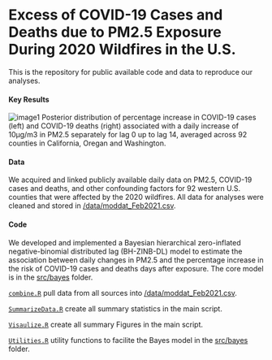 # Excess of COVID-19 Cases and Deaths due to PM2.5 Exposure During 2020 Wildfires in the U.S.
This is the repository for public available code and data to reproduce our analyses.

#### Key Results
![image1](https://github.com/xiaodan-zhou/covid_wildfire/blob/master/output/pct_increases.png)
Posterior distribution of percentage increase in COVID-19 cases (left) and COVID-19 deaths (right) associated with a daily increase of 10μg/m3 in PM2.5 separately for lag 0 up to lag 14, averaged across 92 counties in California, Oregan and Washington. 

#### Data
We acquired and linked publicly available daily data on PM2.5, COVID-19 cases and deaths, and other confounding factors for 92 western U.S. counties that were affected by the 2020 wildfires. All data for analyses were cleaned and stored in [/data/moddat_Feb2021.csv](https://github.com/xiaodan-zhou/covid_wildfire/blob/master/data/moddat_Feb2021.csv). 

#### Code
We developed and implemented a Bayesian hierarchical zero-inflated negative-binomial distributed lag (BH-ZINB-DL) model to estimate the association between daily changes in PM2.5 and the percentage increase in the risk of COVID-19 cases and deaths days after exposure. The core model is in the [src/bayes](https://github.com/xiaodan-zhou/covid_wildfire/tree/master/src/bayes) folder. 

[`combine.R`](https://github.com/xiaodan-zhou/covid_wildfire/blob/master/src/combine.R) pull data from all sources into [/data/moddat_Feb2021.csv](https://github.com/xiaodan-zhou/covid_wildfire/blob/master/data/moddat_Feb2021.csv). 

[`SummarizeData.R`](https://github.com/xiaodan-zhou/covid_wildfire/blob/master/src/SummarizeData.R) create all summary statistics in the main script. 

[`Visaulize.R`](https://github.com/xiaodan-zhou/covid_wildfire/blob/master/src/Visaulize.R) create all summary Figures in the main script. 

[`Utilities.R`](https://github.com/xiaodan-zhou/covid_wildfire/blob/master/src/Visaulize.R) utility functions to facilite the Bayes model in the [src/bayes](https://github.com/xiaodan-zhou/covid_wildfire/tree/master/src/bayes) folder. 
